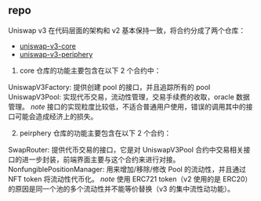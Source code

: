 ## repo

Uniswap v3 在代码层面的架构和 v2 基本保持一致，将合约分成了两个仓库：
 * [uniswap-v3-core](https://github.com/Uniswap/v3-core)
 * [uniswap-v3-periphery](https://github.com/Uniswap/v3-periphery)

 1. core 仓库的功能主要包含在以下 2 个合约中：

UniswapV3Factory: 提供创建 pool 的接口，并且追踪所有的 pool
UniswapV3Pool: 实现代币交易，流动性管理，交易手续费的收取，oracle 数据管理。
 *note* 接口的实现粒度比较低，不适合普通用户使用，错误的调用其中的接口可能会造成经济上的损失。

 2. peirphery 仓库的功能主要包含在以下 2 个合约：

SwapRouter: 提供代币交易的接口，它是对 UniswapV3Pool 合约中交易相关接口的进一步封装，前端界面主要与这个合约来进行对接。
NonfungiblePositionManager: 用来增加/移除/修改 Pool 的流动性，并且通过 NFT token 将流动性代币化。
  *note* 使用 ERC721 token（v2 使用的是 ERC20）的原因是同一个池的多个流动性并不能等价替换（v3 的集中流性动功能）。